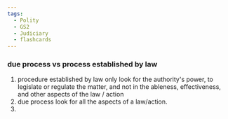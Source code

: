 ```yaml
---
tags:
  - Polity
  - GS2
  - Judiciary
  - flashcards
---
```

### due process vs process established by law
1. procedure established by law only look for the authority's power, to legislate or regulate the matter, and not in the ableness, effectiveness, and other aspects of the law / action
2. due process look for all the aspects of a law/action.
3. 
